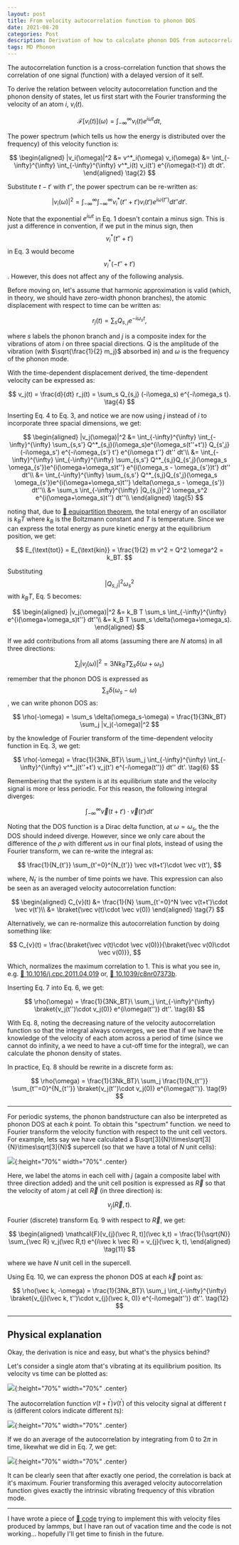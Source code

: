 ```yaml
---
layout: post
title: From velocity autocorrelation function to phonon DOS
date: 2021-08-20
categories: Post
description: Derivation of how to calculate phonon DOS from autocorrelation functions.
tags: MD Phonon
---
```


The autocorrelation function is a cross-correlation function that shows the correlation of one signal (function) with a delayed version of it self.

To derive the relation between velocity autocorrelation function and the phonon density of states, let us first start with the Fourier transforming the velocity of an atom $i$, $v_i(t)$.

$$
\mathcal{F}[v_i(t)](\omega) = \int_{-\infty}^{\infty}v_i(t)e^{i\omega t} dt,
\tag{1}
$$


The power spectrum (which tells us how the energy is distributed over the frequency) of this velocity function is:

$$
\begin{aligned}
|v_i(\omega)|^2 &= v^*_i(\omega) v_i(\omega)
&= \int_{-\infty}^{\infty}  \int_{-\infty}^{\infty} v^*_i(t) v_i(t') e^{i\omega(t-t')} dt dt'.
\end{aligned} \tag{2}
$$

Substitute $t-t'$ with $t''$, the power spectrum can be re-written as:

$$
|v_i(\omega)|^2 = \int_{-\infty}^{\infty}  \int_{-\infty}^{\infty} v^*_i(t''+t') v_i(t') e^{i\omega(t'')} dt'' dt'.
\tag{3}
$$

Note that the exponential $e^{i\omega t}$ in Eq. 1 doesn't contain a minus sign.
This is just a difference in convention, if we put in the minus sign, then
$$v^*_i(t''+t')$$
in Eq. 3 would become
$$v^*_i(-t''+t')$$.
However, this does not affect any of the following analysis.

Before moving on, let's assume that harmonic approximation is valid (which, in theory, we should have zero-width phonon branches), the atomic displacement with respect to time can be written as:

$$
r_j(t) = \sum_s Q_{s,j} e^{-i\omega_s t},
$$

where $s$ labels the phonon branch and $j$ is a composite index for the vibrations of atom $i$ on three spacial directions.
Q is the amplitude of the vibration (with $\sqrt{\frac{1}{2} m_j}$ absorbed in) and $\omega$ is the frequency of the phonon mode.

With the time-dependent displacement derived, the time-dependent velocity can be expressed as:

$$
v_j(t) = \frac{d}{dt} r_j(t) = \sum_s Q_{s,j} (-i\omega_s) e^{-i\omega_s t}.
\tag{4}
$$

Inserting Eq. 4 to Eq. 3, and notice we are now using $j$ instead of $i$ to incorporate three spacial dimensions, we get:

$$
\begin{aligned}
|v_j(\omega)|^2 &= \int_{-\infty}^{\infty}  \int_{-\infty}^{\infty} \sum_{s,s'} Q^*_{s,j}(i\omega_s)e^{i\omega_s(t''+t')} Q_{s',j} (-i\omega_s') e^{-i\omega_{s'} t'} e^{i\omega t''} dt'' dt'\\
&= \int_{-\infty}^{\infty} \int_{-\infty}^{\infty} \sum_{s,s'} Q^*_{s,j}Q_{s',j}(\omega_s \omega_{s'})e^{i(\omega+\omega_s)t''} e^{i(\omega_s - \omega_{s'})t'} dt'' dt'\\
&= \int_{-\infty}^{\infty} \sum_{s,s'} Q^*_{s,j}Q_{s',j}(\omega_s \omega_{s'})e^{i(\omega+\omega_s)t''} \delta(\omega_s - \omega_{s'}) dt''\\
&= \sum_s \int_{-\infty}^{\infty} |Q_{s,j}|^2 \omega_s^2  e^{i(\omega+\omega_s)t''} dt''\\
\end{aligned}
\tag{5}
$$

noting that, due to [:link: equipartition theorem](https://en.wikipedia.org/wiki/Equipartition_theorem), the total energy of an oscillator is $k_BT$ where $k_B$ is the Boltzmann constant and $T$ is temperature.
Since we can express the total energy as pure kinetic energy at the equilibrium position, we get:

$$
E_{\text{tot}} = E_{\text{kin}} = \frac{1}{2} m v^2 = Q^2 \omega^2  = k_BT.
$$

Substituting
$$|Q_{s,j}|^2 \omega_s^2$$
with $k_BT$, Eq. 5 becomes:

$$
\begin{aligned}
|v_j(\omega)|^2 &= k_B T \sum_s \int_{-\infty}^{\infty} e^{i(\omega+\omega_s)t''} dt''\\
&= k_B T \sum_s \delta(\omega+\omega_s).
\end{aligned}
$$

If we add contributions from all atoms (assuming there are $N$ atoms) in all three directions:

$$
\sum_j |v_j(\omega)|^2 = 3N k_B T \sum_s \delta(\omega+\omega_s)
$$

remember that the phonon DOS is expressed as
$$\sum_s \delta(\omega_s-\omega)$$, we can write phonon DOS as:

$$
\rho(-\omega) = \sum_s \delta(\omega_s-\omega) = \frac{1}{3Nk_BT} \sum_j |v_j(-\omega)|^2
$$

by the knowledge of Fourier transform of the time-dependent velocity function in Eq. 3, we get:

$$
\rho(-\omega) = \frac{1}{3Nk_BT}\ \sum_j \int_{-\infty}^{\infty}  \int_{-\infty}^{\infty} v^*_j(t''+t') v_j(t') e^{-i\omega(t'')} dt'' dt'.
\tag{6}
$$

Remembering that the system is at its equilibrium state and the velocity signal is more or less periodic.
For this reason, the following integral diverges:
<!-- Finally, the velocity autocorrelation function, which tells us how the velocity is changing over time, can be written as: -->

$$
\int_{-\infty}^{\infty} \vec v(t+t')\cdot \vec v(t')dt'
$$

Noting that the DOS function is a Dirac delta function, at $\omega = \omega_s$, the the DOS should indeed diverge.
However, since we only care about the difference of the $\rho$ with different $\omega$s in our final plots, instead of using the Fourier transform, we can re-write the integral as:

<!-- we have to use the discrete Fourier transform in Eq. 1.
Assuming we have N time points, we can write: -->

$$
\frac{1}{N_{t'}} \sum_{t'=0}^{N_{t'}} \vec v(t+t')\cdot \vec v(t'),
$$

where, $N_{t^{\prime}}$ is the number of time points we have.
This expression can also be seen as an averaged velocity autocorrelation function:

$$
\begin{aligned}
C_{v}(t) &= \frac{1}{N} \sum_{t'=0}^N \vec v(t+t')\cdot \vec v(t')\\
&= \braket{\vec v(t)\cdot \vec v(0)}
\end{aligned}
\tag{7}
$$

Alternatively, we can re-normalize this autocorrelation function by doing something like:

$$
C_{v}(t) = \frac{\braket{\vec v(t)\cdot \vec v(0)}}{\braket{\vec v(0)\cdot \vec v(0)}},
$$

Which, normalizes the maximum correlation to $1$.
This is what you see in, e.g. [:link: 10.1016/j.cpc.2011.04.019](https://www.sciencedirect.com/science/article/pii/S0010465511001500) or, [:link: 10.1039/c8nr07373b](https://pubs.rsc.org/en/content/articlelanding/2018/nr/c8nr07373b).

Inserting Eq. 7 into Eq. 6, we get:

<!-- $$
\rho(-\omega) = \frac{1}{3Nk_BT}\ \sum_j \int_{-\infty}^{\infty} \braket{v_j(t''+t')\cdot v_j(t')} e^{-i\omega(t'')} dt''.
$$

For convenience, we can set $t'=0$ since the starting time of a MD calculation is arbitrary and we can always set $t'$ as the "median" of the time period that we run: -->

$$
\rho(\omega) = \frac{1}{3Nk_BT}\ \sum_j \int_{-\infty}^{\infty} \braket{v_j(t'')\cdot v_j(0)} e^{i\omega(t'')} dt''.
\tag{8}
$$

With Eq. 8, noting the decreasing nature of the velocity autocorrelation function so that the integral always converges, we see that if we have the knowledge of the velocity of each atom across a period of time (since we cannot do infinity, a we need to have a cut-off time for the integral), we can calculate the phonon density of states.

In practice, Eq. 8 should be rewrite in a discrete form as:

$$
\rho(\omega) = \frac{1}{3Nk_BT}\ \sum_j \frac{1}{N_{t''}} \sum_{t''=0}^{N_{t''}} \braket{v_j(t'')\cdot v_j(0)} e^{i\omega(t'')}.
\tag{9}
$$

<!-- and $\omega$ can only be integer times of $\frac{2\pi}{N_{t^{\prime \prime}}}$. -->


---

For periodic systems, the phonon bandstructure can also be interpreted as phonon DOS at each $k$ point.
To obtain this "spectrum" function. we need to Fourier transform the velocity function with respect to the unit cell vectors.
For example, lets say we have calculated a $\sqrt[3]{N}\times\sqrt[3]{N}\times\sqrt[3]{N}$ supercell (so that we have a total of $N$ unit cells):

![]({{site.baseurl}}/assets/img/post_img/2021-08-20-img1.png){:height="70%" width="70%" .center}

Here, we label the atoms in each cell with $j$ (again a composite label with three direction added) and the unit cell position is expressed as $\vec R$ so that the velocity of atom $j$ at cell $\vec R$ (in three direction) is:

$$
v_{j}(\vec R, t).
\tag{10}
$$

Fourier (discrete) transform Eq. 9 with respect to $\vec R$, we get:

$$
\begin{aligned}
\mathcal{F}[v_{j}(\vec R, t)](\vec k,t) = \frac{1}{\sqrt{N}} \sum_{\vec R} v_j(\vec R,t) e^{i\vec k \vec R} = v_{j}(\vec k, t),
\end{aligned}
\tag{11}
$$

where we have $N$ unit cell in the supercell.


Using Eq. 10, we can express the phonon DOS at each $\vec k$ point as:

$$
\rho(\vec k, -\omega) = \frac{1}{3Nk_BT}\ \sum_j \int_{-\infty}^{\infty} \braket{v_{j}(\vec k, t'')\cdot v_{j}(\vec k, 0)} e^{-i\omega(t'')} dt''.
\tag{12}
$$

---

## Physical explanation

Okay, the derivation is nice and easy, but what's the physics behind?

Let's consider a single atom that's vibrating at its equilibrium position.
Its velocity vs time can be plotted as:

![]({{site.baseurl}}/assets/img/post_img/2021-08-20-img2.svg){:height="70%" width="70%" .center}

The autocorrelation function $v(t+t^{\prime})v(t^{\prime})$ of this velocity signal at different $t$ is (different colors indicate different $t$s):

![]({{site.baseurl}}/assets/img/post_img/2021-08-20-img3.svg){:height="70%" width="70%" .center}

If we do an average of the autocorrelation by integrating from $0$ to $2\pi$ in time, likewhat we did in Eq. 7, we get:

![]({{site.baseurl}}/assets/img/post_img/2021-08-20-img4.svg){:height="70%" width="70%" .center}

It can be clearly seen that after exactly one period, the correlation is back at it's maximum.
Fourier transforming this averaged velocity autocorrelation function gives exactly the intrinsic vibrating frequency of this vibration mode.

---
I have wrote a piece of [:link: code]({{site.baseurl}}/assets/other/2021-08-20-MD_phonon.tar.gz) trying to implement this with velocity files produced by lammps,
but I have ran out of vacation time and the code is not working...
hopefully I'll get time to finish in the future.
